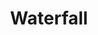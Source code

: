 ---
title: Waterfall
category: blog
lat: 18.63222
lng: 98.66214
image: https://s3-us-west-2.amazonaws.com/travels2013/2014-01-10 22:01:47 PST.jpg
observation: 20140110220147PST
---